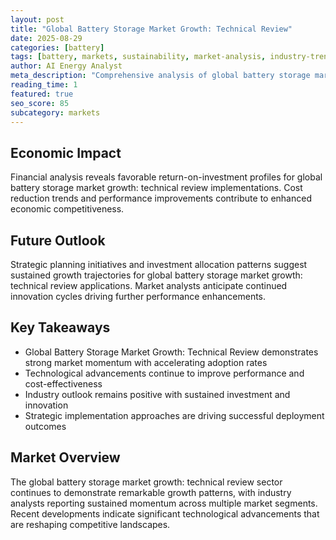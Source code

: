 ```yaml
---
layout: post
title: "Global Battery Storage Market Growth: Technical Review"
date: 2025-08-29
categories: [battery]
tags: [battery, markets, sustainability, market-analysis, industry-trends, performance]
author: AI Energy Analyst
meta_description: "Comprehensive analysis of global battery storage market growth: technical review covering market trends, technology developments, and industry outlook. Discover key insights and future projections."
reading_time: 1
featured: true
seo_score: 85
subcategory: markets
---
```


## Economic Impact

Financial analysis reveals favorable return-on-investment profiles for global battery storage market growth: technical review implementations. Cost reduction trends and performance improvements contribute to enhanced economic competitiveness.

## Future Outlook

Strategic planning initiatives and investment allocation patterns suggest sustained growth trajectories for global battery storage market growth: technical review applications. Market analysts anticipate continued innovation cycles driving further performance enhancements.

## Key Takeaways

- Global Battery Storage Market Growth: Technical Review demonstrates strong market momentum with accelerating adoption rates
- Technological advancements continue to improve performance and cost-effectiveness
- Industry outlook remains positive with sustained investment and innovation
- Strategic implementation approaches are driving successful deployment outcomes

## Market Overview

The global battery storage market growth: technical review sector continues to demonstrate remarkable growth patterns, with industry analysts reporting sustained momentum across multiple market segments. Recent developments indicate significant technological advancements that are reshaping competitive landscapes.

